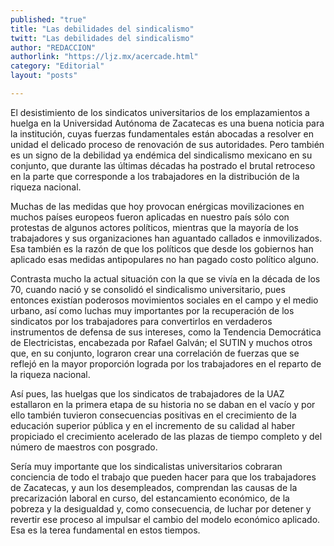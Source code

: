 ```yaml
---
published: "true"
title: "Las debilidades del sindicalismo"
twitt: "Las debilidades del sindicalismo"
author: "REDACCION"
authorlink: "https://ljz.mx/acercade.html"
category: "Editorial"
layout: "posts"

---
```



  El desistimiento de los sindicatos universitarios de los emplazamientos a huelga en la Universidad Autónoma de Zacatecas es una buena noticia para la institución, cuyas fuerzas fundamentales están abocadas a resolver en unidad el delicado proceso de renovación de sus autoridades. Pero también es un signo de la debilidad ya endémica del sindicalismo mexicano en su conjunto, que durante las últimas décadas ha postrado el brutal retroceso en la parte que corresponde a los trabajadores en la distribución de la riqueza nacional.



  Muchas de las medidas que hoy provocan enérgicas movilizaciones en muchos países europeos fueron aplicadas en nuestro país sólo con protestas de algunos actores políticos, mientras que la mayoría de los trabajadores y sus organizaciones han aguantado callados e inmovilizados. Esa también es la razón de que los políticos que desde los gobiernos han aplicado esas medidas antipopulares no han pagado costo político alguno.



  Contrasta mucho la actual situación con la que se vivía en la década de los 70, cuando nació y se consolidó el sindicalismo universitario, pues entonces existían poderosos movimientos sociales en el campo y el medio urbano, así como luchas muy importantes por la recuperación de los sindicatos por los trabajadores para convertirlos en verdaderos instrumentos de defensa de sus intereses, como la Tendencia Democrática de Electricistas, encabezada por Rafael Galván; el SUTIN y muchos otros que, en su conjunto, lograron crear una correlación de fuerzas que se reflejó en la mayor proporción lograda por los trabajadores en el reparto de la riqueza nacional.



  Así pues, las huelgas que los sindicatos de trabajadores de la UAZ estallaron en la primera etapa de su historia no se daban en el vacío y por ello también tuvieron consecuencias positivas en el crecimiento de la educación superior pública y en el incremento de su calidad al haber propiciado el crecimiento acelerado de las plazas de tiempo completo y del número de maestros con posgrado.



  Sería muy importante que los sindicalistas universitarios cobraran conciencia de todo el trabajo que pueden hacer para que los trabajadores de Zacatecas, y aun los desempleados, comprendan las causas de la precarización laboral en curso, del estancamiento económico, de la pobreza y la desigualdad y, como consecuencia, de luchar por detener y revertir ese proceso al impulsar el cambio del modelo económico aplicado. Esa es la terea fundamental en estos tiempos.

